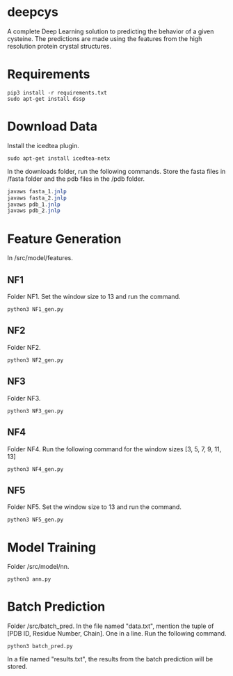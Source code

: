 # deepcys
A complete Deep Learning solution to predicting the behavior of a given cysteine. The predictions are made using the features from the high resolution protein crystal structures.

# Requirements

```python3
pip3 install -r requirements.txt
sudo apt-get install dssp
```

# Download Data

Install the icedtea plugin.

```
sudo apt-get install icedtea-netx
```

In the downloads folder, run the following commands. Store the fasta files in /fasta folder and the pdb files in the /pdb folder.

```java
javaws fasta_1.jnlp
javaws fasta_2.jnlp
javaws pdb_1.jnlp
javaws pdb_2.jnlp
```

# Feature Generation

In /src/model/features.

## NF1 

Folder NF1. Set the window size to 13 and run the command.

```python3
python3 NF1_gen.py
```

## NF2

Folder NF2. 

```python3
python3 NF2_gen.py
```

## NF3

Folder NF3. 

```python3
python3 NF3_gen.py
```

## NF4

Folder NF4. Run the following command for the window sizes [3, 5, 7, 9, 11, 13] 

```python3
python3 NF4_gen.py
```

## NF5

Folder NF5. Set the window size to 13 and run the command.

```python3
python3 NF5_gen.py
```

# Model Training

Folder /src/model/nn.

```python3
python3 ann.py
```

# Batch Prediction

Folder /src/batch_pred.
In the file named "data.txt", mention the tuple of [PDB ID, Residue Number, Chain]. One in a line. Run the following command.

```python3
python3 batch_pred.py
```

In a file named "results.txt", the results from the batch prediction will be stored.
